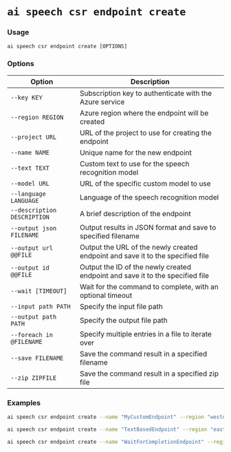 # `ai speech csr endpoint create`

### Usage
```
ai speech csr endpoint create [OPTIONS]
```

### Options

| Option                     | Description                                                                        |
|----------------------------|------------------------------------------------------------------------------------|
| `--key KEY`                  | Subscription key to authenticate with the Azure service                           |
| `--region REGION`            | Azure region where the endpoint will be created                                    |
| `--project URL`              | URL of the project to use for creating the endpoint                                |
| `--name NAME`                | Unique name for the new endpoint                                                   |
| `--text TEXT`                | Custom text to use for the speech recognition model                                |
| `--model URL`                | URL of the specific custom model to use                                            |
| `--language LANGUAGE`        | Language of the speech recognition model                                           |
| `--description DESCRIPTION`  | A brief description of the endpoint                                                |
| `--output json FILENAME`     | Output results in JSON format and save to specified filename                       |
| `--output url @@FILE`        | Output the URL of the newly created endpoint and save it to the specified file      |
| `--output id @@FILE`         | Output the ID of the newly created endpoint and save it to the specified file       |
| `--wait [TIMEOUT]`           | Wait for the command to complete, with an optional timeout                         |
| `--input path PATH`          | Specify the input file path                                                        |
| `--output path PATH`         | Specify the output file path                                                       |
| `--foreach in @FILENAME`     | Specify multiple entries in a file to iterate over                                 |
| `--save FILENAME`            | Save the command result in a specified filename                                    |
| `--zip ZIPFILE`              | Save the command result in a specified zip file                                    |

### Examples

``` bash title="Create a new custom speech recognition endpoint with a specific model"
ai speech csr endpoint create --name "MyCustomEndpoint" --region "westus" --model "https://example.com/customModel" --language "en-US"
```

``` bash title="Create a new endpoint with custom text"
ai speech csr endpoint create --name "TextBasedEndpoint" --region "eastus" --text "Custom speech text"
```

``` bash title="Create and wait for completion"
ai speech csr endpoint create --name "WaitForCompletionEndpoint" --region "centralus" --model "https://example.com/model" --wait 300
```